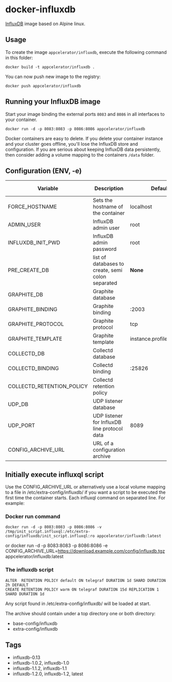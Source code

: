 # docker-influxdb

[InfluxDB](https://influxdata.com/time-series-platform/influxdb/) image based on Alpine linux.

## Usage

To create the image `appcelerator/influxdb`, execute the following command in this folder:

    docker build -t appcelerator/influxdb .

You can now push new image to the registry:

    docker push appcelerator/influxdb


## Running your InfluxDB image

Start your image binding the external ports `8083` and `8086` in all interfaces to your container.

    docker run -d -p 8083:8083 -p 8086:8086 appcelerator/influxdb

Docker containers are easy to delete. If you delete your container instance and your cluster goes offline, you'll lose the InfluxDB store and configuration. If you are serious about keeping InfluxDB data persistently, then consider adding a volume mapping to the containers `/data` folder.

## Configuration (ENV, -e)

Variable | Description | Default value | Sample value 
-------- | ----------- | ------------- | ------------
FORCE_HOSTNAME | Sets the hostname of the container | localhost | auto 
ADMIN_USER | InfluxDB admin user | root | root 
INFLUXDB_INIT_PWD | InfluxDB admin password | root | mlkj3l6$ 
PRE_CREATE_DB | list of databases to create, semi colon separated | **None** | telegraf 
GRAPHITE_DB | Graphite database | | 
GRAPHITE_BINDING | Graphite binding | :2003 | 
GRAPHITE_PROTOCOL | Graphite protocol | tcp | 
GRAPHITE_TEMPLATE | Graphite template | instance.profile.measurement* | 
COLLECTD_DB | Collectd database | | 
COLLECTD_BINDING | Collectd binding | :25826 | 
COLLECTD_RETENTION_POLICY | Collectd retention policy | | 
UDP_DB | UDP listener database | | udp
UDP_PORT | UDP listener for InfluxDB line protocol data | 8089 | 
CONFIG_ARCHIVE_URL | URL of a configuration archive | | 


## Initially execute influxql script 

Use the CONFIG_ARCHIVE_URL or alternatively use a local volume mapping to a file in /etc/extra-config/influxdb/ if you want a script to be executed the first time the container starts. Each influxql command on separated line. For example:

### Docker run command

    docker run -d -p 8083:8083 -p 8086:8086 -v /tmp/init_script.influxql:/etc/extra-config/influxdb/init_script.influxql:ro appcelerator/influxdb:latest
or
    docker run -d -p 8083:8083 -p 8086:8086 -e CONFIG_ARCHIVE_URL=https://download.example.com/config/influxdb.tgz appcelerator/influxdb:latest

### The influxdb script

    ALTER  RETENTION POLICY default ON telegraf DURATION 1d SHARD DURATION 2h DEFAULT
    CREATE RETENTION POLICY warm ON telegraf DURATION 15d REPLICATION 1 SHARD DURATION 1d

Any script found in /etc/extra-config/influxdb/ will be loaded at start.

The archive should contain under a top directory one or both directory:
- base-config/influxdb
- extra-config/influxdb

## Tags

- influxdb-0.13
- influxdb-1.0.2, influxdb-1.0
- influxdb-1.1.2, influxdb-1.1
- influxdb-1.2.0, influxdb-1.2, latest
